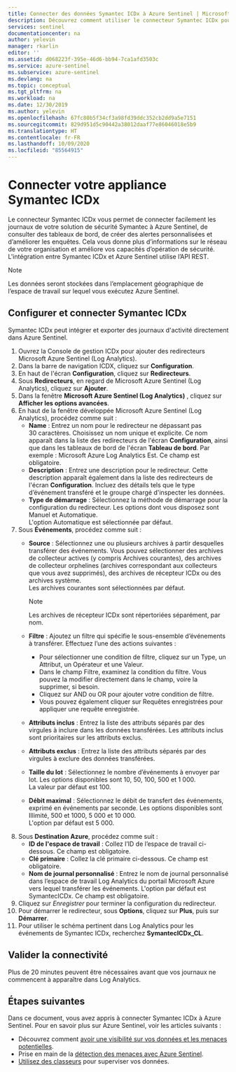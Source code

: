 ```yaml
---
title: Connecter des données Symantec ICDx à Azure Sentinel | Microsoft Docs
description: Découvrez comment utiliser le connecteur Symantec ICDx pour connecter facilement tous vos journaux de la solution de sécurité Symantec à Azure Sentinel.
services: sentinel
documentationcenter: na
author: yelevin
manager: rkarlin
editor: ''
ms.assetid: d068223f-395e-46d6-bb94-7ca1afd3503c
ms.service: azure-sentinel
ms.subservice: azure-sentinel
ms.devlang: na
ms.topic: conceptual
ms.tgt_pltfrm: na
ms.workload: na
ms.date: 12/30/2019
ms.author: yelevin
ms.openlocfilehash: 67fc80b5f34cf3a98fd39ddc352cb2dd9a5e7151
ms.sourcegitcommit: 829d951d5c90442a38012daaf77e86046018e5b9
ms.translationtype: HT
ms.contentlocale: fr-FR
ms.lasthandoff: 10/09/2020
ms.locfileid: "85564915"
---
```

# <a name="connect-your-symantec-icdx-appliance"></a>Connecter votre appliance Symantec ICDx 



Le connecteur Symantec ICDx vous permet de connecter facilement les journaux de votre solution de sécurité Symantec à Azure Sentinel, de consulter des tableaux de bord, de créer des alertes personnalisées et d’améliorer les enquêtes. Cela vous donne plus d’informations sur le réseau de votre organisation et améliore vos capacités d’opération de sécurité. L'intégration entre Symantec ICDx et Azure Sentinel utilise l’API REST.


> [!NOTE]
> Les données seront stockées dans l’emplacement géographique de l’espace de travail sur lequel vous exécutez Azure Sentinel.

## <a name="configure-and-connect-symantec-icdx"></a>Configurer et connecter Symantec ICDx 

Symantec ICDx peut intégrer et exporter des journaux d'activité directement dans Azure Sentinel.

1. Ouvrez la Console de gestion ICDx pour ajouter des redirecteurs Microsoft Azure Sentinel (Log Analytics).
2. Dans la barre de navigation ICDX, cliquez sur **Configuration**. 
3. En haut de l'écran **Configuration**, cliquez sur **Redirecteurs**.
4. Sous **Redirecteurs**, en regard de Microsoft Azure Sentinel (Log Analytics), cliquez sur **Ajouter**. 
4. Dans la fenêtre **Microsoft Azure Sentinel (Log Analytics)** , cliquez sur **Afficher les options avancées**. 
5. En haut de la fenêtre développée Microsoft Azure Sentinel (Log Analytics), procédez comme suit :
    -   **Name** : Entrez un nom pour le redirecteur ne dépassant pas 30 caractères. Choisissez un nom unique et explicite. Ce nom apparaît dans la liste des redirecteurs de l'écran **Configuration**, ainsi que dans les tableaux de bord de l'écran **Tableau de bord**. Par exemple : Microsoft Azure Log Analytics Est. Ce champ est obligatoire.
    -   **Description** : Entrez une description pour le redirecteur. Cette description apparaît également dans la liste des redirecteurs de l'écran **Configuration**. Incluez des détails tels que le type d’événement transféré et le groupe chargé d'inspecter les données.
    -   **Type de démarrage** : Sélectionnez la méthode de démarrage pour la configuration du redirecteur. Les options dont vous disposez sont Manuel et Automatique.<br>L'option Automatique est sélectionnée par défaut. 
6. Sous **Événements**, procédez comme suit : 
    - **Source** : Sélectionnez une ou plusieurs archives à partir desquelles transférer des événements. Vous pouvez sélectionner des archives de collecteur actives (y compris Archives courantes), des archives de collecteur orphelines (archives correspondant aux collecteurs que vous avez supprimés), des archives de récepteur ICDx ou des archives système. <br>Les archives courantes sont sélectionnées par défaut.
      > [!NOTE]
      > Les archives de récepteur ICDx sont répertoriées séparément, par nom. 
 
    - **Filtre** : Ajoutez un filtre qui spécifie le sous-ensemble d’événements à transférer. Effectuez l’une des actions suivantes :
        - Pour sélectionner une condition de filtre, cliquez sur un Type, un Attribut, un Opérateur et une Valeur. 
        - Dans le champ Filtre, examinez la condition du filtre. Vous pouvez la modifier directement dans le champ, voire la supprimer, si besoin.
        - Cliquez sur AND ou OR pour ajouter votre condition de filtre.
        - Vous pouvez également cliquer sur Requêtes enregistrées pour appliquer une requête enregistrée.
    - **Attributs inclus** : Entrez la liste des attributs séparés par des virgules à inclure dans les données transférées. Les attributs inclus sont prioritaires sur les attributs exclus.
    - **Attributs exclus** : Entrez la liste des attributs séparés par des virgules à exclure des données transférées.
    - **Taille du lot** : Sélectionnez le nombre d’événements à envoyer par lot. Les options disponibles sont 10, 50, 100, 500 et 1 000.<br>La valeur par défaut est 100. 
    - **Débit maximal** : Sélectionnez le débit de transfert des événements, exprimé en événements par seconde. Les options disponibles sont Illimité, 500 et 1000, 5 000 et 10 000. <br> L'option par défaut est 5 000. 
7. Sous **Destination Azure**, procédez comme suit : 
    - **ID de l'espace de travail** : Collez l’ID de l’espace de travail ci-dessous. Ce champ est obligatoire.
    - **Clé primaire** : Collez la clé primaire ci-dessous. Ce champ est obligatoire.
    - **Nom de journal personnalisé** : Entrez le nom de journal personnalisé dans l’espace de travail Log Analytics du portail Microsoft Azure vers lequel transférer les événements. L'option par défaut est SymantecICDx. Ce champ est obligatoire.
8. Cliquez sur *Enregistrer* pour terminer la configuration du redirecteur. 
9. Pour démarrer le redirecteur, sous **Options**, cliquez sur **Plus**, puis sur **Démarrer**.
10. Pour utiliser le schéma pertinent dans Log Analytics pour les événements de Symantec ICDx, recherchez **SymantecICDx_CL**.


## <a name="validate-connectivity"></a>Valider la connectivité

Plus de 20 minutes peuvent être nécessaires avant que vos journaux ne commencent à apparaître dans Log Analytics. 



## <a name="next-steps"></a>Étapes suivantes
Dans ce document, vous avez appris à connecter Symantec ICDx à Azure Sentinel. Pour en savoir plus sur Azure Sentinel, voir les articles suivants :
- Découvrez comment [avoir une visibilité sur vos données et les menaces potentielles](quickstart-get-visibility.md).
- Prise en main de la [détection des menaces avec Azure Sentinel](tutorial-detect-threats-built-in.md).
- [Utilisez des classeurs](tutorial-monitor-your-data.md) pour superviser vos données.



